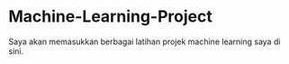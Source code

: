 # Machine-Learning-Project
Saya akan memasukkan berbagai latihan projek machine learning saya di sini.
